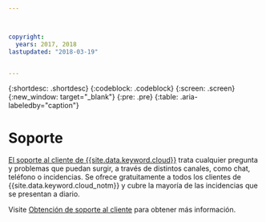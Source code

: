 ```yaml
---



copyright:
  years: 2017, 2018
lastupdated: "2018-03-19"


---
```


{:shortdesc: .shortdesc}
{:codeblock: .codeblock}
{:screen: .screen}
{:new_window: target="_blank"}
{:pre: .pre}
{:table: .aria-labeledby="caption"}

# Soporte

[El soporte al cliente de {{site.data.keyword.cloud}}](https://console.bluemix.net/docs/get-support/howtogetsupport.html#getting-customer-support) trata cualquier pregunta y problemas que puedan surgir, a través de distintos canales, como chat, teléfono o incidencias. Se ofrece gratuitamente a todos los clientes de {{site.data.keyword.cloud_notm}} y cubre la mayoría de las incidencias que se presentan a diario.

Visite [Obtención de soporte al cliente](https://console.bluemix.net/docs/get-support/howtogetsupport.html#getting-customer-support) para obtener más información.
